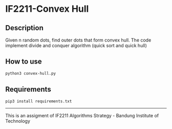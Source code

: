 # IF2211-Convex Hull
## Description
Given n random dots, find outer dots that form convex hull. 
The code implement divide and conquer algorithm (quick sort and quick hull)
## How to use
```sh
python3 convex-hull.py
```
## Requirements
```sh
pip3 install requirements.txt
```
---
This is an assigment of IF2211 Algorithms Strategy - Bandung Institute of Technology